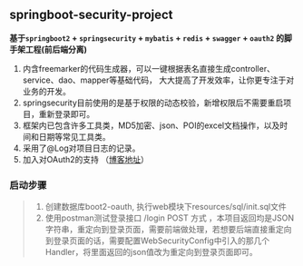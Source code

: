 ﻿## springboot-security-project
**基于`springboot2` + `springsecurity` + `mybatis` + `redis` + `swagger` + `oauth2` 的脚手架工程(前后端分离)**
1. 内含freemarker的代码生成器，可以一键根据表名直接生成controller、service、dao、mapper等基础代码，
大大提高了开发效率，让你更专注于对业务的开发。
2. springsecurity目前使用的是基于权限的动态校验，新增权限后不需要重启项目，重新登录即可。
3. 框架内已包含许多工具类，MD5加密、json、POI的excel文档操作，以及时间和日期等常见工具类。
4. 采用了@Log对项目日志的记录。
5. 加入对OAuth2的支持 （[博客地址](https://blog.csdn.net/qq_34997906/article/details/89600076)）

### 启动步骤
> 1. 创建数据库boot2-oauth, 执行web模块下resources/sql/init.sql文件
> 2. 使用postman测试登录接口  /login  POST 方式 ，本项目返回均是JSON字符串，重定向到登录页面，需要前端做处理，若想要后端直接重定向到登录页面的话，需要配置WebSecurityConfig中引入的那几个Handler，将里面返回的json值改为重定向到登录页面即可。 
